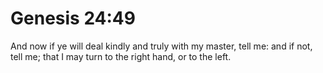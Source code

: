 # Genesis 24:49

And now if ye will deal kindly and truly with my master, tell me: and if not, tell me; that I may turn to the right hand, or to the left.